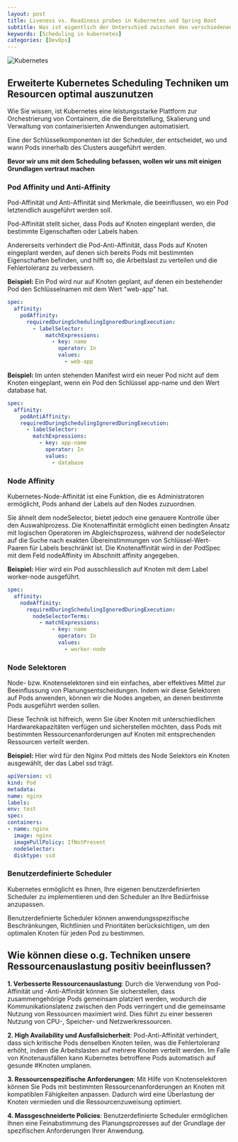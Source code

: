 ```yaml
---
layout: post
title: Liveness vs. Readiness probes in Kubernetes und Spring Boot
subtitle: Was ist eigentlich der Unterschied zwischen den verschiedenen Methoden zu entscheiden, wo, welche Ressourcen innerhalb des Clusters ausgeführt werden sollen?
keywords: [Scheduling in kubernetes]
categories: [DevOps]
---
```


![Kubernetes](../../img/k8s.webp)

## Erweiterte Kubernetes Scheduling Techniken um Resourcen optimal auszunutzen

Wie Sie wissen, ist Kubernetes eine leistungsstarke Plattform zur Orchestrierung von Containern, die die Bereitstellung, Skalierung und Verwaltung von containerisierten Anwendungen automatisiert.

Eine der Schlüsselkomponenten ist der Scheduler, der entscheidet, wo und wann Pods innerhalb des Clusters ausgeführt werden.


**Bevor wir uns mit dem Scheduling befassen, wollen wir uns mit einigen Grundlagen vertraut machen**


### Pod Affinity und Anti-Affinity

Pod-Affinität und Anti-Affinität sind Merkmale, die beeinflussen, wo ein Pod letztendlich ausgeführt werden soll.

Pod-Affinität stellt sicher, dass Pods auf Knoten eingeplant werden, die bestimmte Eigenschaften oder Labels haben.

Andererseits verhindert die Pod-Anti-Affinität, dass Pods auf Knoten eingeplant werden, auf denen sich bereits Pods mit bestimmten Eigenschaften befinden, und hilft so, die Arbeitslast zu verteilen und die Fehlertoleranz zu verbessern.

**Beispiel:**
Ein Pod wird nur auf Knoten geplant, auf denen ein bestehender Pod den Schlüsselnamen mit dem Wert "web-app" hat.

```yaml
spec:
  affinity:
    podAffinity:
      requiredDuringSchedulingIgnoredDuringExecution:
        - labelSelector:
            matchExpressions:
              - key: name
                operator: In
                values:
                  - web-app
  ```

**Beispiel:**
Im unten stehenden Manifest wird ein neuer Pod nicht auf dem Knoten eingeplant, wenn ein Pod den Schlüssel app-name und den Wert database hat.
```yaml
spec:
  affinity:
    podAntiAffinity:
    requiredDuringSchedulingIgnoredDuringExecution:
      - labelSelector:
        matchExpressions:
          - key: app-name
            operator: In
            values:
              - database
  ```

### Node Affinity
Kubernetes-Node-Affinität ist eine Funktion, die es Administratoren ermöglicht, Pods anhand der Labels auf den Nodes zuzuordnen.

Sie ähnelt dem nodeSelector, bietet jedoch eine genauere Kontrolle über den Auswahlprozess. Die Knotenaffinität ermöglicht einen bedingten Ansatz mit logischen Operatoren im Abgleichsprozess, während der nodeSelector auf die Suche nach exakten Übereinstimmungen von 
Schlüssel-Wert-Paaren für Labels beschränkt ist. Die Knotenaffinität wird in der PodSpec mit dem Feld nodeAffinity im Abschnitt affinity angegeben.

**Beispiel:**
Hier wird ein Pod ausschliesslich auf Knoten mit dem Label worker-node ausgeführt.

```yaml
spec:
  affinity:
    nodeAffinity:
      requiredDuringSchedulingIgnoredDuringExecution:
        nodeSelectorTerms:
          - matchExpressions:
              - key: name
                operator: In
                values:
                  - worker-node      
  ```

### Node Selektoren

Node- bzw. Knotenselektoren sind ein einfaches, aber effektives Mittel zur Beeinflussung von Planungsentscheidungen. Indem wir diese Selektoren auf Pods anwenden, können wir die Nodes angeben, an denen bestimmte Pods ausgeführt werden sollen.

Diese Technik ist hilfreich, wenn Sie über Knoten mit unterschiedlichen Hardwarekapazitäten verfügen und sicherstellen möchten, dass Pods mit bestimmten Ressourcenanforderungen auf Knoten mit entsprechenden Ressourcen verteilt werden.

**Beispiel:**
Hier wird für den Nginx Pod mittels des Node Selektors ein Knoten ausgewählt, der das Label ssd trägt.

```yaml
apiVersion: v1
kind: Pod
metadata:
name: nginx
labels:
env: test
spec:
containers:
- name: nginx
  image: nginx
  imagePullPolicy: IfNotPresent
  nodeSelector:
  disktype: ssd
```

### Benutzerdefinierte Scheduler

Kubernetes ermöglicht es Ihnen, Ihre eigenen benutzerdefinierten Scheduler zu implementieren und den Scheduler an Ihre Bedürfnisse anzupassen.

Benutzerdefinierte Scheduler können anwendungsspezifische Beschränkungen, Richtlinien und Prioritäten berücksichtigen, um den optimalen Knoten für jeden Pod zu bestimmen.


## Wie können diese o.g. Techniken unsere Ressourcenauslastung positiv beeinflussen?

**1. Verbesserte Ressourcenauslastung**: Durch die Verwendung von Pod-Affinität und -Anti-Affinität können Sie sicherstellen, dass zusammengehörige Pods gemeinsam platziert werden, wodurch die Kommunikationslatenz zwischen den Pods verringert und die gemeinsame Nutzung von Ressourcen maximiert wird. Dies führt zu einer besseren Nutzung von CPU-, Speicher- und Netzwerkressourcen.

**2. High Availability und Ausfallsicherheit**: Pod-Anti-Affinität verhindert, dass sich kritische Pods denselben Knoten teilen, was die Fehlertoleranz erhöht, indem die Arbeitslasten auf mehrere Knoten verteilt werden. Im Falle von Knotenausfällen kann Kubernetes betroffene Pods automatisch auf gesunde #Knoten umplanen.

**3. Ressourcenspezifische Anforderungen**: Mit Hilfe von Knotenselektoren können Sie Pods mit bestimmten Ressourcenanforderungen an Knoten mit kompatiblen Fähigkeiten anpassen. Dadurch wird eine Überlastung der Knoten vermieden und die Ressourcenzuweisung optimiert.

**4. Massgeschneiderte Policies**: Benutzerdefinierte Scheduler ermöglichen Ihnen eine Feinabstimmung des Planungsprozesses auf der Grundlage der spezifischen Anforderungen Ihrer Anwendung.